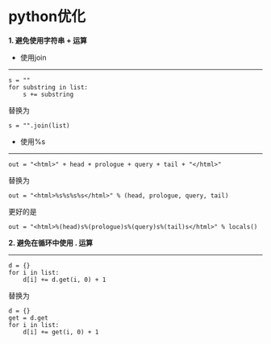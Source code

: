 # python优化

 **1. 避免使用字符串 + 运算**
    

 - 使用join

----------

    s = ""
    for substring in list:
        s += substring
替换为

    s = "".join(list)
    
 - 使用%s

----------

    out = "<html>" + head + prologue + query + tail + "</html>"
替换为

    out = "<html>%s%s%s%s</html>" % (head, prologue, query, tail)
更好的是

    out = "<html>%(head)s%(prologue)s%(query)s%(tail)s</html>" % locals()
    
**2. 避免在循环中使用 . 运算**
    
----------

    d = {}
    for i in list:
        d[i] += d.get(i, 0) + 1
替换为
    
    d = {}
    get = d.get
    for i in list:
        d[i] += get(i, 0) + 1
    


